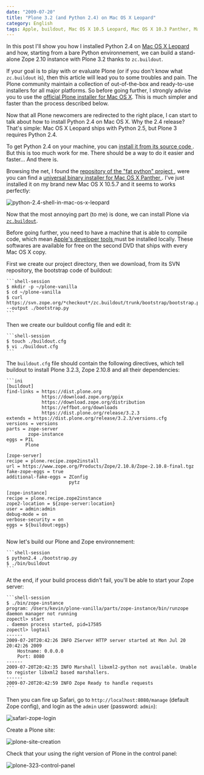 ```yaml
---
date: "2009-07-20"
title: "Plone 3.2 (and Python 2.4) on Mac OS X Leopard"
category: English
tags: Apple, buildout, Mac OS X 10.5 Leopard, Mac OS X 10.3 Panther, MacBook, macOS, Plone, Python, zope
---
```


In this post I'll show you how I installed Python 2.4 on [Mac OS X Leopard
](https://amzn.com/B000FK88JK/?tag=kevideld-20) and how, starting from a bare
Python environnement, we can build a stand-alone Zope 2.10 instance with Plone
3.2 thanks to `zc.buildout`.

If your goal is to play with or evaluate Plone (or if you don't know what
`zc.buildout` is), then this article will lead you to some troubles and pain.
The Plone community maintain a collection of out-of-the-box and ready-to-use
installers for all major platforms. So before going further, I strongly advise
you to use the [official Plone installer for Mac OS
X](https://plone.org/products/plone). This is much simpler and faster than the
process described below.

Now that all Plone newcomers are redirected to the right place, I can start to
talk about how to install Python 2.4 on Mac OS X. Why the 2.4 release? That's
simple: Mac OS X Leopard ships with Python 2.5, but Plone 3 requires
Python 2.4.

To get Python 2.4 on your machine, you can [install it from its source code
](https://kb.ucla.edu/articles/installing-plone-v32-on-mac-os-x-105). But this
is too much work for me. There should be a way to do it easier and faster...
And there is.

Browsing the net, I found the [repository of the "fat python" project
](https://pythonmac.org/packages/py24-fat/), were you can find a [universal
binary installer for Mac OS X Panther
](https://pythonmac.org/packages/py24-fat/dmg/python-2.4.4-macosx2006-10-18.dmg).
I've just installed it on my brand new Mac OS X 10.5.7 and it seems to works
perfectly:

![python-2.4-shell-in-mac-os-x-leopard
](/uploads/2009/python-2.4-shell-in-mac-os-x-leopard.png)

Now that the most annoying part (to me) is done, we can install Plone via
[`zc.buildout`](https://pypi.python.org/pypi/zc.buildout).

Before going further, you need to have a machine that is able to compile code,
which mean [Apple's developer tools
](https://developer.apple.com/technology/tools.html) must be installed locally.
These softwares are available for free on the second DVD that ships with every
Mac OS X copy.

First we create our project directory, then we download, from its SVN
repository, the bootstrap code of buildout:

    ```shell-session
    $ mkdir -p ~/plone-vanilla
    $ cd ~/plone-vanilla
    $ curl https://svn.zope.org/*checkout*/zc.buildout/trunk/bootstrap/bootstrap.py --output ./bootstrap.py
    ```

Then we create our buildout config file and edit it:

    ```shell-session
    $ touch ./buildout.cfg
    $ vi ./buildout.cfg
    ```

The `buildout.cfg` file should contain the following directives, which tell
buildout to install Plone 3.2.3, Zope 2.10.8 and all their dependencies:

    ```ini
    [buildout]
    find-links = https://dist.plone.org
                 https://download.zope.org/ppix
                 https://download.zope.org/distribution
                 https://effbot.org/downloads
                 https://dist.plone.org/release/3.2.3
    extends = https://dist.plone.org/release/3.2.3/versions.cfg
    versions = versions
    parts = zope-server
            zope-instance
    eggs = PIL
           Plone

    [zope-server]
    recipe = plone.recipe.zope2install
    url = https://www.zope.org/Products/Zope/2.10.8/Zope-2.10.8-final.tgz
    fake-zope-eggs = true
    additional-fake-eggs = ZConfig
                           pytz

    [zope-instance]
    recipe = plone.recipe.zope2instance
    zope2-location = ${zope-server:location}
    user = admin:admin
    debug-mode = on
    verbose-security = on
    eggs = ${buildout:eggs}
    ```

Now let's build our Plone and Zope environnement:

    ```shell-session
    $ python2.4 ./bootstrap.py
    $ ./bin/buildout
    ```

At the end, if your build process didn't fail, you'll be able to start your
Zope server:

    ```shell-session
    $ ./bin/zope-instance
    program: /Users/kevin/plone-vanilla/parts/zope-instance/bin/runzope
    daemon manager not running
    zopectl> start
    . daemon process started, pid=17585
    zopectl> logtail
    ------
    2009-07-20T20:42:26 INFO ZServer HTTP server started at Mon Jul 20 20:42:26 2009
    	Hostname: 0.0.0.0
    	Port: 8080
    ------
    2009-07-20T20:42:35 INFO Marshall libxml2-python not available. Unable to register libxml2 based marshallers.
    ------
    2009-07-20T20:42:59 INFO Zope Ready to handle requests
    ```

Then you can fire up Safari, go to `http://localhost:8080/manage` (default
Zope config), and login as the `admin` user (password: `admin`):

![safari-zope-login](/uploads/2009/safari-zope-login.png)

Create a Plone site:

![plone-site-creation](/uploads/2009/plone-site-creation.png)

Check that your using the right version of Plone in the control panel:

![plone-323-control-panel](/uploads/2009/plone-323-control-panel.png)
